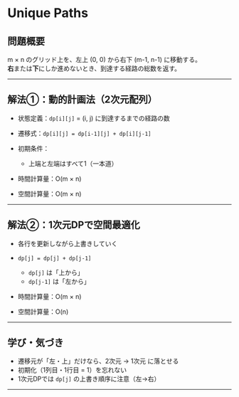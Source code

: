 # Unique Paths

## 問題概要

m × n のグリッド上を、左上 (0, 0) から右下 (m-1, n-1) に移動する。  
**右**または**下**にしか進めないとき、到達する経路の総数を返す。

---

## 解法①：動的計画法（2次元配列）

- 状態定義：`dp[i][j]` = (i, j) に到達するまでの経路の数
- 遷移式：`dp[i][j] = dp[i-1][j] + dp[i][j-1]`
- 初期条件：
  - 上端と左端はすべて1（一本道）

- 時間計算量：O(m × n)
- 空間計算量：O(m × n)

---

## 解法②：1次元DPで空間最適化

- 各行を更新しながら上書きしていく
- `dp[j] = dp[j] + dp[j-1]`
  - `dp[j]` は「上から」
  - `dp[j-1]` は「左から」

- 時間計算量：O(m × n)
- 空間計算量：O(n)

---

## 学び・気づき

- 遷移元が「左・上」だけなら、2次元 → 1次元 に落とせる
- 初期化（1列目・1行目 = 1）を忘れない
- 1次元DPでは `dp[j]` の上書き順序に注意（左→右）

---
